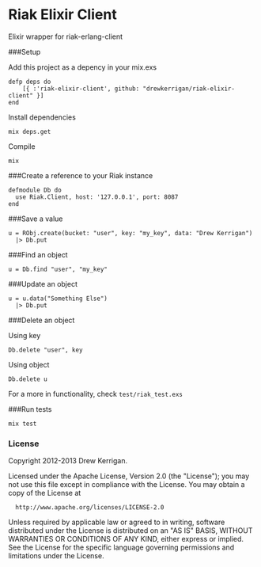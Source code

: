 # Riak Elixir Client

Elixir wrapper for riak-erlang-client

###Setup

Add this project as a depency in your mix.exs

```
defp deps do
	[{ :'riak-elixir-client', github: "drewkerrigan/riak-elixir-client" }]
end
```

Install dependencies

```
mix deps.get
```

Compile

```
mix
```

###Create a reference to your Riak instance

```
defmodule Db do
  use Riak.Client, host: '127.0.0.1', port: 8087
end
```

###Save a value

```
u = RObj.create(bucket: "user", key: "my_key", data: "Drew Kerrigan")
  |> Db.put
```

###Find an object

```
u = Db.find "user", "my_key"
```

###Update an object

```
u = u.data("Something Else")
  |> Db.put
```

###Delete an object

Using key

```
Db.delete "user", key
```

Using object

```
Db.delete u
```

For a more in functionality, check `test/riak_test.exs`

###Run tests

```
mix test
```

### License

Copyright 2012-2013 Drew Kerrigan.

  Licensed under the Apache License, Version 2.0 (the "License");
  you may not use this file except in compliance with the License.
  You may obtain a copy of the License at

      http://www.apache.org/licenses/LICENSE-2.0

  Unless required by applicable law or agreed to in writing, software
  distributed under the License is distributed on an "AS IS" BASIS,
  WITHOUT WARRANTIES OR CONDITIONS OF ANY KIND, either express or implied.
  See the License for the specific language governing permissions and
  limitations under the License.